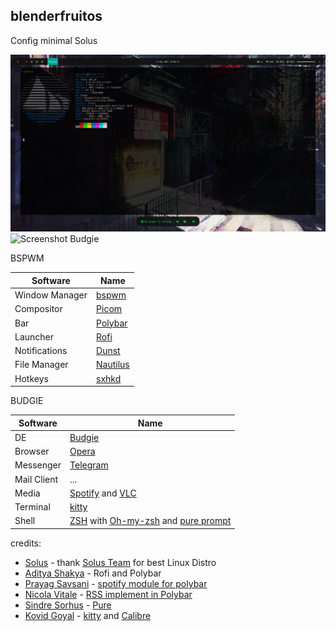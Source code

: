 ## blenderfruitos

Config minimal Solus

![Screenshot](screenshot_2.png)
![Screenshot Budgie](https://i.imgur.com/3Mq1OtB.png)

BSPWM

Software | Name
------------ | -------------
Window Manager | [bspwm](https://github.com/baskerville/bspwm)
Compositor | [Picom](https://github.com/yushui/picom)
Bar | [Polybar](https://github.com/Polybar/polybar)
Launcher | [Rofi](https://github.com/davatorium/rofi)
Notifications | [Dunst](https://github.com/dunst-project/dunst)
File Manager | [Nautilus](https://gitlab.gnome.org/GNOME/nautilus)
Hotkeys | [sxhkd](https://github.com/baskerville/sxhkd)

BUDGIE

Software | Name
------------ | -------------
DE | [Budgie](https://github.com/solus-project/budgie)
Browser | [Opera](https://www.opera.com/en)
Messenger | [Telegram](https://telegram.org)
Mail Client | ...
Media | [Spotify](https://www.spotify.com) and [VLC](http://www.videolan.org/vlc/) 
Terminal | [kitty](https://sw.kovidgoyal.net/kitty/)
Shell | [ZSH](https://www.zsh.org) with [Oh-my-zsh](https://ohmyz.sh) and [pure prompt](https://github.com/sindresorhus/pure)

credits: 
* [Solus](https://getsol.us/download) - thank [Solus Team](https://getsol.us/solus/team/) for best Linux Distro
* [Aditya Shakya](https://github.com/adi1090x) - Rofi and Polybar
* [Prayag Savsani](https://github.com/PrayagS/) -  [spotify module for polybar](https://github.com/PrayagS/polybar-spotify)
* [Nicola Vitale](https://github.com/nivit) -  [RSS implement in Polybar](https://github.com/nivit/polybar-module-news)
* [Sindre Sorhus](https://github.com/sindresorhus) - [Pure](https://github.com/sindresorhus/pure)
* [Kovid Goyal](https://github.com/kovidgoyal) - [kitty](https://github.com/kovidgoyal/kitty) and [Calibre](https://github.com/kovidgoyal/calibre)
